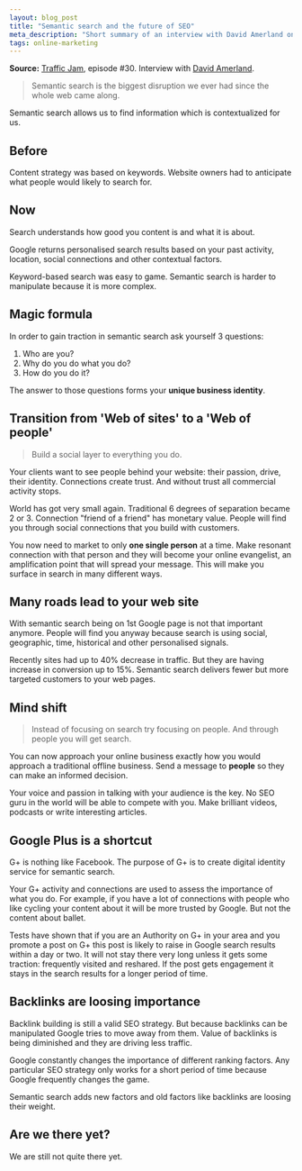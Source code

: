 ```yaml
---
layout: blog_post
title: "Semantic search and the future of SEO"
meta_description: "Short summary of an interview with David Amerland on Traffic Jam podcast where he talks about the future of search."
tags: online-marketing
---
```


**Source:** [Traffic Jam](http://www.veravo.com/seo/tj30-google-semantic-search-david-amerland/), episode #30. Interview with [David Amerland](http://davidamerland.com/).

> Semantic search is the biggest disruption we ever had since the whole web came along.

Semantic search allows us to find information which is contextualized for us.

## Before

Content strategy was based on keywords. Website owners had to anticipate what people would likely to search for.

## Now

Search understands how good you content is and what it is about.

Google returns personalised search results based on your past activity, location, social connections and other contextual factors.

Keyword-based search was easy to game. Semantic search is harder to manipulate because it is more complex.

## Magic formula

In order to gain traction in semantic search ask yourself 3 questions:

1. Who are you?
2. Why do you do what you do?
3. How do you do it?

The answer to those questions forms your **unique business identity**.

## Transition from 'Web of sites' to a 'Web of people'

> Build a social layer to everything you do.

Your clients want to see people behind your website: their passion, drive, their identity. Connections create trust. And without trust all commercial activity stops.

World has got very small again. Traditional 6 degrees of separation became 2 or 3. Connection "friend of a friend" has monetary value. People will find you through social connections that you build with customers.

You now need to market to only **one single person** at a time. Make resonant connection with that person and they will become your online evangelist, an amplification point that will spread your message. This will make you surface in search in many different ways.

## Many roads lead to your web site

With semantic search being on 1st Google page is not that important anymore. People will find you anyway because search is using social, geographic, time, historical and other personalised signals.

Recently sites had up to 40% decrease in traffic. But they are having increase in conversion up to 15%. Semantic search delivers fewer but more targeted customers to your web pages.

## Mind shift

> Instead of focusing on search try focusing on people. And through people you will get search.

You can now approach your online business exactly how you would approach a traditional offline business. Send a message to **people** so they can make an informed decision.

Your voice and passion in talking with your audience is the key. No SEO guru in the world will be able to compete with you. Make brilliant videos, podcasts or write interesting articles.

## Google Plus is a shortcut

G+ is nothing like Facebook. The purpose of G+ is to create digital identity service for semantic search.

Your G+ activity and connections are used to assess the importance of what you do. For example, if you have a lot of connections with people who like cycling your content about it will be more trusted by Google. But not the content about ballet.

Tests have shown that if you are an Authority on G+ in your area and you promote a post on G+ this post is likely to raise in Google search results within a day or two. It will not stay there very long unless it gets some traction: frequently visited and reshared. If the post gets engagement it stays in the search results for a longer period of time.

## Backlinks are loosing importance

Backlink building is still a valid SEO strategy. But because backlinks can be manipulated Google tries to move away from them. Value of backlinks is being diminished and they are driving less traffic.

Google constantly changes the importance of different ranking factors. Any particular SEO strategy only works for a short period of time because Google frequently changes the game.

Semantic search adds new factors and old factors like backlinks are loosing their weight.

## Are we there yet?

We are still not quite there yet.

